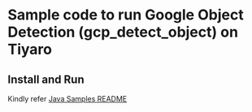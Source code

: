 # Sample code to run Google Object Detection (gcp_detect_object) on Tiyaro

## Install and Run
Kindly refer [Java Samples README](../../../../../../../../README.md)